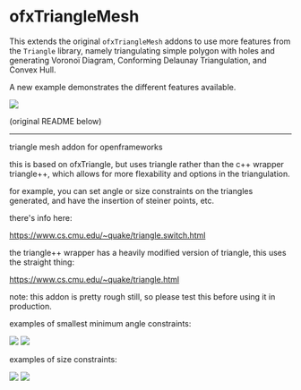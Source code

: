 ofxTriangleMesh
===============

This extends the original `ofxTriangleMesh` addons to use more features from the `Triangle` library, namely triangulating simple polygon with holes and generating Voronoï Diagram, Conforming Delaunay Triangulation, and Convex Hull.

A new example demonstrates the different features available.

![](https://tlgur.com/d/4RaXEMyg)

(original README below)

***

triangle mesh addon for openframeworks

this is based on ofxTriangle, but uses triangle rather than the c++ wrapper triangle++, which allows for more flexability and options in the triangulation. 

for example, you can set angle or size constraints on the triangles generated, and have the insertion of steiner points, etc. 

there's info here: 

https://www.cs.cmu.edu/~quake/triangle.switch.html

the triangle++ wrapper has a heavily modified version of triangle, this uses the straight thing: 

https://www.cs.cmu.edu/~quake/triangle.html

note: this addon is pretty rough still, so please test this before using it in production. 

examples of smallest minimum angle constraints: 

![](http://i.imgur.com/wzZWW.png)
![](http://i.imgur.com/sjvPM.png)

examples of size constraints: 

![](http://i.imgur.com/QoBPb.png)
![](http://i.imgur.com/rP2ol.png)

